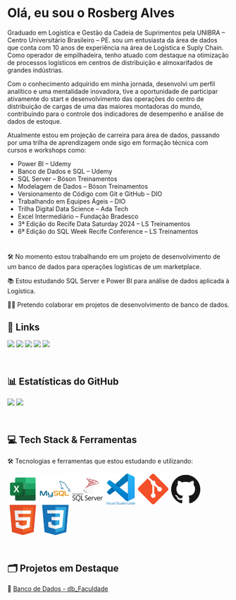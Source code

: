 # Olá, eu sou o Rosberg Alves

Graduado em Logística e Gestão da Cadeia de Suprimentos pela UNIBRA – Centro Universitário Brasileiro – PE. sou um entusiasta da área de dados que conta com 10 anos de experiência na área de Logística e Suply Chain. Como operador de empilhadeira, tenho atuado com destaque na otimização de processos logísticos em centros de distribuição e almoxarifados de grandes indústrias.

Com o conhecimento adquirido em minha jornada, desenvolvi um perfil analítico e uma mentalidade inovadora, tive a oportunidade de participar ativamente do start e desenvolvimento das operações do centro de distribuição de cargas de uma das maiores montadoras do mundo, contribuindo para o controle dos indicadores de desempenho e análise de dados de estoque.

Atualmente estou em projeção de carreira para área de dados, passando por uma trilha de aprendizagem onde sigo em formação técnica com cursos e workshops como:

- Power BI – Udemy
- Banco de Dados e SQL – Udemy
- SQL Server – Bóson Treinamentos
- Modelagem de Dados – Bóson Treinamentos
- Versionamento de Código com Git e GitHub – DIO
- Trabalhando em Equipes Ágeis – DIO
- Trilha Digital Data Science – Ada Tech
- Excel Intermediário – Fundação Bradesco
- 3ª Edição do Recife Data Saturday 2024 – LS Treinamentos
- 6ª Edição do SQL Week Recife Conference – LS Treinamentos

#

🛠️ No momento estou trabalhando em um projeto de desenvolvimento de um banco de dados para operações logísticas de um marketplace.

📚 Estou estudando SQL Server e Power BI para análise de dados aplicada à Logística.

👨‍💻 Pretendo colaborar em projetos de desenvolvimento de banco de dados.

## 🔗 Links
<div>
  <a href="https://rosbergalves.github.io/Projeto-Portfolio/" target="_blank"><img src="https://img.shields.io/badge/Meu_Portfólio-000000?style=for-the-badge&logo=About.me&logoColor=white" target="_blank"></a>
  <a href="https://www.linkedin.com/in/rosbergalves/" target="_blank"><img src="https://img.shields.io/badge/LinkedIn-0077B5?style=for-the-badge&logo=linkedin&logoColor=white" target="_blank"></a> 
 	<a href="https://medium.com/@rosbergalvess" target="_blank"><img src="https://img.shields.io/badge/Medium-12100E?style=for-the-badge&logo=medium&logoColor=white" target="_blank"></a>
  <a href="https://discord" target="_blank"><img src="https://img.shields.io/badge/Discord-7289DA?style=for-the-badge&logo=discord&logoColor=white" target="_blank"></a> 
  <a href = "mailto:rosbergalvess@gmail.com"><img src="https://img.shields.io/badge/Gmail-D14836?style=for-the-badge&logo=gmail&logoColor=white"></a>
</div>

&nbsp;

## 📊 **Estatísticas do GitHub**
<div>
  <img height="150em" src="https://github-readme-stats.vercel.app/api?username=rosbergalves&show_icons=true&theme=github_dark" />
  <img height="150em" src="https://github-readme-stats.vercel.app/api/top-langs/?username=rosbergalves&layout=compact&theme=github_dark" />
</div>

&nbsp;

## 💻 **Tech Stack & Ferramentas**
🛠 Tecnologias e ferramentas que estou estudando e utilizando:
<div>
<img align="center" alt="excel" height="70" width="70" src="https://github.com/rosbergalves/Projeto-Portfolio/blob/main/Imagens/icons8-microsoft-excel-2019.svg">
<img align="center" alt="mysql" height="70" width="70" src="https://github.com/devicons/devicon/blob/master/icons/mysql/mysql-original-wordmark.svg">
<img align="center" alt="sqlsever" height="70" width="70" src="https://github.com/devicons/devicon/blob/master/icons/microsoftsqlserver/microsoftsqlserver-original-wordmark.svg">
<img align="center" alt="vscode" height="70" width="70" src="https://github.com/devicons/devicon/blob/master/icons/vscode/vscode-original-wordmark.svg">
<img align="center" alt="git" height="70" width="70" src="https://github.com/devicons/devicon/blob/master/icons/git/git-original.svg">
<img align="center" alt="github" height="70" width="70" src="https://github.com/devicons/devicon/blob/master/icons/github/github-original.svg">
<img align="center" alt="html5" height="70" width="70" src="https://github.com/devicons/devicon/blob/master/icons/html5/html5-original.svg">
<img align="center" alt="css3" height="70" width="70" src="https://github.com/devicons/devicon/blob/master/icons/css3/css3-original.svg">
</div>

&nbsp;

## 🗂️ **Projetos em Destaque**
🔹 [Banco de Dados - db_Faculdade](https://github.com/rosbergalves/db_Faculdade)


